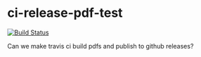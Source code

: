 # ci-release-pdf-test

[![Build Status](https://travis-ci.org/vikraman/ci-release-pdf-test.png?branch=master)](https://travis-ci.org/vikraman/ci-release-pdf-test)

Can we make travis ci build pdfs and publish to github releases?
